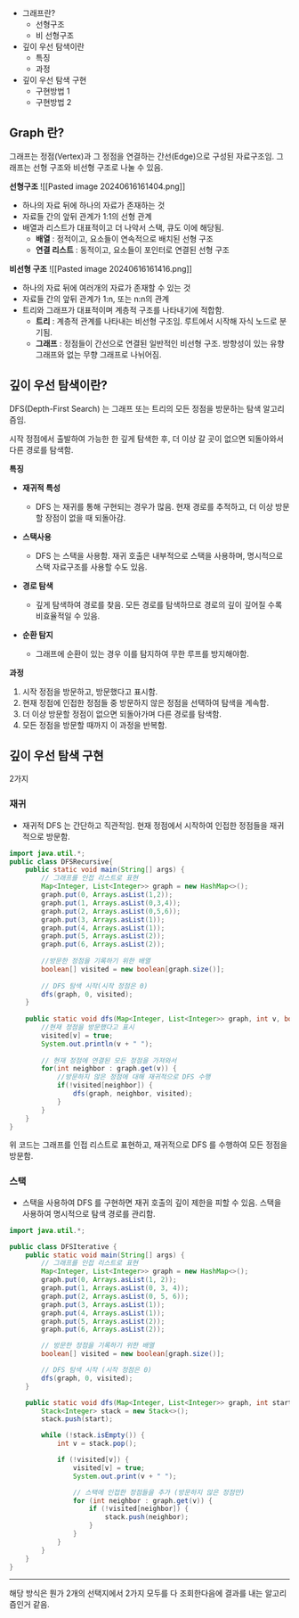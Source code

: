 
* 그래프란?
	* 선형구조
	* 비 선형구조
* 깊이 우선 탐색이란
	* 특징
	* 과정
* 깊이 우선 탐색 구현
	* 구현방법 1
	* 구현방법 2



## Graph 란?

그래프는 정점(Vertex)과 그 정점을 연결하는 간선(Edge)으로 구성된 자료구조임.
그래프는 선형 구조와 비선형 구조로 나눌 수 있음.

**선형구조**
![[Pasted image 20240616161404.png]]

* 하나의 자료 뒤에 하나의 자료가 존재하는 것
* 자료들 간의 앞뒤 관계가 1:1의 선형 관계
* 배열과 리스트가 대표적이고 더 나악서 스택, 큐도 이에 해당됨.
	* **배열** : 정적이고, 요소들이 연속적으로 배치된 선형 구조
	* **연결 리스트** : 동적이고, 요소들이 포인터로 연결된 선형 구조


**비선형 구조**
![[Pasted image 20240616161416.png]]

* 하나의 자료 뒤에 여러개의 자료가 존재할 수 있는 것
* 자료들 간의 앞뒤 관계가 1:n, 또는 n:n의 관계
* 트리와 그래프가 대표적이며 계층적 구조를 나타내기에 적합함.
	* **트리** : 계층적 관계를 나타내는 비선형 구조임. 루트에서 시작해 자식 노드로 분기됨.
	* **그래프** : 정점들이 간선으로 연결된 일반적인 비선형 구조. 방향성이 있는 유향 그래프와 없는 무향 그래프로 나뉘어짐.


## 깊이 우선 탐색이란?

DFS(Depth-First Search) 는 그래프 또는 트리의 모든 정점을 방문하는 탐색 알고리즘임.

시작 정점에서 출발하여 가능한 한 깊게 탐색한 후, 더 이상 갈 곳이 없으면 되돌아와서 다른 경로를 탐색함.

**특징**

* **재귀적 특성**
	* DFS 는 재귀를 통해 구현되는 경우가 많음. 현재 경로를 추적하고, 더 이상 방문할 장점이 없을 때 되돌아감.

* **스택사용**
	* DFS 는 스택을 사용함. 재귀 호출은 내부적으로 스택을 사용하며, 명시적으로 스택 자료구조를 사용할 수도 있음.

* **경로 탐색**
	* 깊게 탐색하여 경로를 찾음. 모든 경로를 탐색하므로 경로의 깊이 깊어질 수록 비효율적일 수 있음.

* **순환 탐지**
	* 그래프에 순환이 있는 경우 이를 탐지하여 무한 루프를 방지해야함.


**과정**

1. 시작 정점을 방문하고, 방문했다고 표시함.
2. 현재 정점에 인접한 정점들 중 방문하지 않은 정점을 선택하여 탐색을 계속함.
3. 더 이상 방문할 정점이 없으면 되돌아가며 다른 경로를 탐색함.
4. 모든 정점을 방문할 때까지 이 과정을 반복함.


## 깊이 우선 탐색 구현

2가지

### 재귀

* 재귀적 DFS 는 간단하고 직관적임. 현재 정점에서 시작하여 인접한 정점들을 재귀적으로 방문함.

```java
import java.util.*;
public class DFSRecursive{
	public static void main(String[] args) {
		// 그래프를 인접 리스트로 표현
		Map<Integer, List<Integer>> graph = new HashMap<>();
		graph.put(0, Arrays.asList(1,2));
		graph.put(1, Arrays.asList(0,3,4));
		graph.put(2, Arrays.asList(0,5,6));
		graph.put(3, Arrays.asList(1));
		graph.put(4, Arrays.asList(1));
		graph.put(5, Arrays.asList(2));
		graph.put(6, Arrays.asList(2));
		
		//방문한 정점을 기록하기 위한 배열
		boolean[] visited = new boolean[graph.size()];
		
		// DFS 탐색 시작(시작 정점은 0)
		dfs(graph, 0, visited);
	}
	
	public static void dfs(Map<Integer, List<Integer>> graph, int v, boolean[] visited) {
		//현재 정점을 방문했다고 표시
		visited[v] = true;
		System.out.println(v + " ");
		
		// 현재 정점에 연결된 모든 정점을 가져와서
		for(int neighbor : graph.get(v)) {
			//방문하지 않은 정점에 대해 재귀적으로 DFS 수행
			if(!visited[neighbor]) {
				dfs(graph, neighbor, visited);
			}
		}
	}
}
```

위 코드는 그래프를 인접 리스트로 표현하고, 재귀적으로 DFS 를 수행하여 모든 정점을 방문함.


### 스택

* 스택을 사용하여 DFS 를 구현하면 재귀 호출의 깊이 제한을 피할 수 있음. 스택을 사용하여 명시적으로 탐색 경로를 관리함.

```java
import java.util.*;

public class DFSIterative {
    public static void main(String[] args) {
        // 그래프를 인접 리스트로 표현
        Map<Integer, List<Integer>> graph = new HashMap<>();
        graph.put(0, Arrays.asList(1, 2));
        graph.put(1, Arrays.asList(0, 3, 4));
        graph.put(2, Arrays.asList(0, 5, 6));
        graph.put(3, Arrays.asList(1));
        graph.put(4, Arrays.asList(1));
        graph.put(5, Arrays.asList(2));
        graph.put(6, Arrays.asList(2));

        // 방문한 정점을 기록하기 위한 배열
        boolean[] visited = new boolean[graph.size()];

        // DFS 탐색 시작 (시작 정점은 0)
        dfs(graph, 0, visited);
    }

    public static void dfs(Map<Integer, List<Integer>> graph, int start, boolean[] visited) {
        Stack<Integer> stack = new Stack<>();
        stack.push(start);

        while (!stack.isEmpty()) {
            int v = stack.pop();

            if (!visited[v]) {
                visited[v] = true;
                System.out.print(v + " ");

                // 스택에 인접한 정점들을 추가 (방문하지 않은 정점만)
                for (int neighbor : graph.get(v)) {
                    if (!visited[neighbor]) {
                        stack.push(neighbor);
                    }
                }
            }
        }
    }
}
```


---

해당 방식은 뭔가 2개의 선택지에서 2가지 모두를 다 조회한다음에 결과를 내는 알고리즘인거 같음.